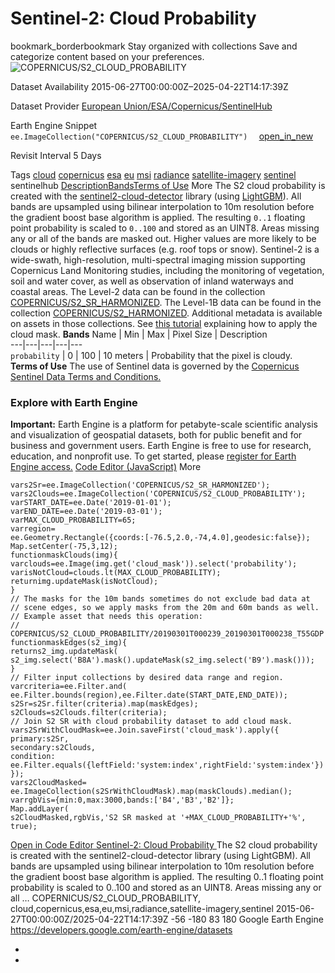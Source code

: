  
#  Sentinel-2: Cloud Probability 
bookmark_borderbookmark Stay organized with collections  Save and categorize content based on your preferences.
![COPERNICUS/S2_CLOUD_PROBABILITY](https://developers.google.com/earth-engine/datasets/images/COPERNICUS/COPERNICUS_S2_CLOUD_PROBABILITY_sample.png) 

Dataset Availability
    2015-06-27T00:00:00Z–2025-04-22T14:17:39Z 

Dataset Provider
     [ European Union/ESA/Copernicus/SentinelHub ](https://sentinel.esa.int/web/sentinel/user-guides/sentinel-2-msi/processing-levels/level-1) 

Earth Engine Snippet
     `    ee.ImageCollection("COPERNICUS/S2_CLOUD_PROBABILITY")   ` [ open_in_new ](https://code.earthengine.google.com/?scriptPath=Examples:Datasets/COPERNICUS/COPERNICUS_S2_CLOUD_PROBABILITY) 

Revisit Interval
    5 Days 

Tags
     [cloud](https://developers.google.com/earth-engine/datasets/tags/cloud) [copernicus](https://developers.google.com/earth-engine/datasets/tags/copernicus) [esa](https://developers.google.com/earth-engine/datasets/tags/esa) [eu](https://developers.google.com/earth-engine/datasets/tags/eu) [msi](https://developers.google.com/earth-engine/datasets/tags/msi) [radiance](https://developers.google.com/earth-engine/datasets/tags/radiance) [satellite-imagery](https://developers.google.com/earth-engine/datasets/tags/satellite-imagery) [sentinel](https://developers.google.com/earth-engine/datasets/tags/sentinel)
sentinelhub
[Description](https://developers.google.com/earth-engine/datasets/catalog/COPERNICUS_S2_CLOUD_PROBABILITY#description)[Bands](https://developers.google.com/earth-engine/datasets/catalog/COPERNICUS_S2_CLOUD_PROBABILITY#bands)[Terms of Use](https://developers.google.com/earth-engine/datasets/catalog/COPERNICUS_S2_CLOUD_PROBABILITY#terms-of-use) More
The S2 cloud probability is created with the [sentinel2-cloud-detector](https://github.com/sentinel-hub/sentinel2-cloud-detector) library (using [LightGBM](https://github.com/microsoft/LightGBM)). All bands are upsampled using bilinear interpolation to 10m resolution before the gradient boost base algorithm is applied. The resulting `0..1` floating point probability is scaled to `0..100` and stored as an UINT8. Areas missing any or all of the bands are masked out. Higher values are more likely to be clouds or highly reflective surfaces (e.g. roof tops or snow).
Sentinel-2 is a wide-swath, high-resolution, multi-spectral imaging mission supporting Copernicus Land Monitoring studies, including the monitoring of vegetation, soil and water cover, as well as observation of inland waterways and coastal areas.
The Level-2 data can be found in the collection [COPERNICUS/S2_SR_HARMONIZED](https://developers.google.com/earth-engine/datasets/catalog/COPERNICUS_S2_SR_HARMONIZED). The Level-1B data can be found in the collection [COPERNICUS/S2_HARMONIZED](https://developers.google.com/earth-engine/datasets/catalog/COPERNICUS_S2_HARMONIZED). Additional metadata is available on assets in those collections.
See [this tutorial](https://developers.google.com/earth-engine/tutorials/community/sentinel-2-s2cloudless) explaining how to apply the cloud mask.
**Bands**
Name | Min | Max | Pixel Size | Description  
---|---|---|---|---  
`probability` |  0  |  100  |  10 meters  | Probability that the pixel is cloudy.  
**Terms of Use**
The use of Sentinel data is governed by the [Copernicus Sentinel Data Terms and Conditions.](https://scihub.copernicus.eu/twiki/pub/SciHubWebPortal/TermsConditions/Sentinel_Data_Terms_and_Conditions.pdf)
### Explore with Earth Engine
**Important:** Earth Engine is a platform for petabyte-scale scientific analysis and visualization of geospatial datasets, both for public benefit and for business and government users. Earth Engine is free to use for research, education, and nonprofit use. To get started, please [register for Earth Engine access.](https://console.cloud.google.com/earth-engine)
[Code Editor (JavaScript)](https://developers.google.com/earth-engine/datasets/catalog/COPERNICUS_S2_CLOUD_PROBABILITY#code-editor-javascript-sample) More
```
vars2Sr=ee.ImageCollection('COPERNICUS/S2_SR_HARMONIZED');
vars2Clouds=ee.ImageCollection('COPERNICUS/S2_CLOUD_PROBABILITY');
varSTART_DATE=ee.Date('2019-01-01');
varEND_DATE=ee.Date('2019-03-01');
varMAX_CLOUD_PROBABILITY=65;
varregion=
ee.Geometry.Rectangle({coords:[-76.5,2.0,-74,4.0],geodesic:false});
Map.setCenter(-75,3,12);
functionmaskClouds(img){
varclouds=ee.Image(img.get('cloud_mask')).select('probability');
varisNotCloud=clouds.lt(MAX_CLOUD_PROBABILITY);
returnimg.updateMask(isNotCloud);
}
// The masks for the 10m bands sometimes do not exclude bad data at
// scene edges, so we apply masks from the 20m and 60m bands as well.
// Example asset that needs this operation:
// COPERNICUS/S2_CLOUD_PROBABILITY/20190301T000239_20190301T000238_T55GDP
functionmaskEdges(s2_img){
returns2_img.updateMask(
s2_img.select('B8A').mask().updateMask(s2_img.select('B9').mask()));
}
// Filter input collections by desired data range and region.
varcriteria=ee.Filter.and(
ee.Filter.bounds(region),ee.Filter.date(START_DATE,END_DATE));
s2Sr=s2Sr.filter(criteria).map(maskEdges);
s2Clouds=s2Clouds.filter(criteria);
// Join S2 SR with cloud probability dataset to add cloud mask.
vars2SrWithCloudMask=ee.Join.saveFirst('cloud_mask').apply({
primary:s2Sr,
secondary:s2Clouds,
condition:
ee.Filter.equals({leftField:'system:index',rightField:'system:index'})
});
vars2CloudMasked=
ee.ImageCollection(s2SrWithCloudMask).map(maskClouds).median();
varrgbVis={min:0,max:3000,bands:['B4','B3','B2']};
Map.addLayer(
s2CloudMasked,rgbVis,'S2 SR masked at '+MAX_CLOUD_PROBABILITY+'%',
true);
```
[ Open in Code Editor ](https://code.earthengine.google.com/?scriptPath=Examples:Datasets/COPERNICUS/COPERNICUS_S2_CLOUD_PROBABILITY)
[ Sentinel-2: Cloud Probability ](https://developers.google.com/earth-engine/datasets/catalog/COPERNICUS_S2_CLOUD_PROBABILITY)
The S2 cloud probability is created with the sentinel2-cloud-detector library (using LightGBM). All bands are upsampled using bilinear interpolation to 10m resolution before the gradient boost base algorithm is applied. The resulting 0..1 floating point probability is scaled to 0..100 and stored as an UINT8. Areas missing any or all …
COPERNICUS/S2_CLOUD_PROBABILITY, cloud,copernicus,esa,eu,msi,radiance,satellite-imagery,sentinel 
2015-06-27T00:00:00Z/2025-04-22T14:17:39Z
-56 -180 83 180 
Google Earth Engine
https://developers.google.com/earth-engine/datasets
  * [ ](https://doi.org/https://sentinel.esa.int/web/sentinel/user-guides/sentinel-2-msi/processing-levels/level-1)
  * [ ](https://doi.org/https://developers.google.com/earth-engine/datasets/catalog/COPERNICUS_S2_CLOUD_PROBABILITY)


